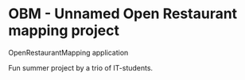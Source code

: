 # OBM - Unnamed Open Restaurant mapping project

OpenRestaurantMapping application

Fun summer project by a trio of IT-students.
